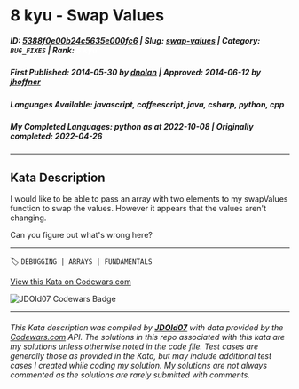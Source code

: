 # 8 kyu - Swap Values

##### **ID**: [5388f0e00b24c5635e000fc6](https://www.codewars.com/kata/5388f0e00b24c5635e000fc6) | **Slug**: [swap-values](https://www.codewars.com/kata/5388f0e00b24c5635e000fc6) | **Category**: `BUG_FIXES` | **Rank**: <span style="color:white">8 kyu</span>

##### **First Published**: 2014-05-30 ***by*** [dnolan](https://www.codewars.com/users/dnolan) | **Approved**: 2014-06-12 ***by*** [jhoffner](https://www.codewars.com/users/jhoffner)

##### **Languages Available**: javascript, coffeescript, java, csharp, python, cpp

##### **My Completed Languages**: python ***as at*** 2022-10-08 | **Originally completed**: 2022-04-26

---

## Kata Description


I would like to be able to pass an array with two elements to my swapValues function to swap the values. However it appears that the values aren't changing.



Can you figure out what's wrong here? 

---


🏷 `DEBUGGING | ARRAYS | FUNDAMENTALS`


[View this Kata on Codewars.com](https://www.codewars.com/kata/5388f0e00b24c5635e000fc6)

![](https://www.codewars.com/users/jdold07/badges/large "JDOld07 Codewars Badge")

---

###### *This Kata description was compiled by [**JDOld07**](https://tpstech.dev) with data provided by the [Codewars.com](https://www.codewars.com) API.  The solutions in this repo associated with this kata are my solutions unless otherwise noted in the code file.  Test cases are generally those as provided in the Kata, but may include additional test cases I created while coding my solution.  My solutions are not always commented as the solutions are rarely submitted with comments.*
